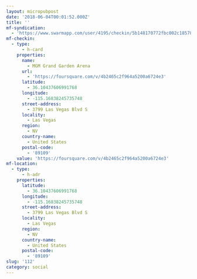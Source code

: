 ```yaml
---
layout: micropubpost
date: '2018-06-04T00:01:52.000Z'
title: ''
mf-syndication:
  - 'https://www.swarmapp.com/user/4195/checkin/5b148170772fbc002c185782'
mf-checkin:
  - type:
      - h-card
    properties:
      name:
        - MGM Grand Garden Arena
      url:
        - 'https://foursquare.com/v/4b2465c2f964a5200a6724e3'
      latitude:
        - 36.10437606991768
      longitude:
        - -115.16838245735748
      street-address:
        - 3799 Las Vegas Blvd S
      locality:
        - Las Vegas
      region:
        - NV
      country-name:
        - United States
      postal-code:
        - '89109'
    value: 'https://foursquare.com/v/4b2465c2f964a5200a6724e3'
mf-location:
  - type:
      - h-adr
    properties:
      latitude:
        - 36.10437606991768
      longitude:
        - -115.16838245735748
      street-address:
        - 3799 Las Vegas Blvd S
      locality:
        - Las Vegas
      region:
        - NV
      country-name:
        - United States
      postal-code:
        - '89109'
slug: '112'
category: social
---
```

